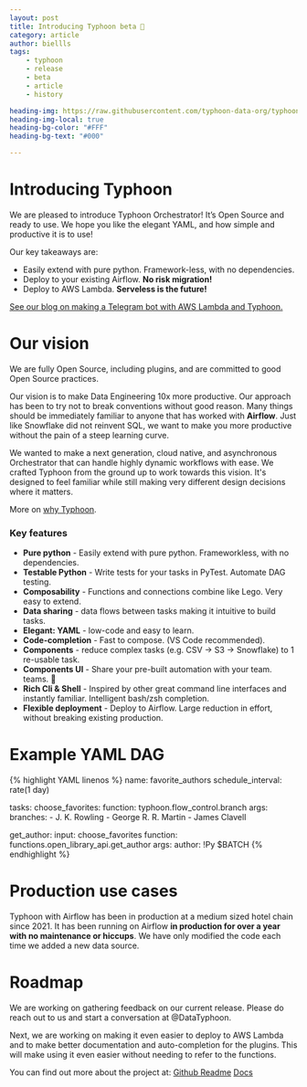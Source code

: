 ```yaml
---
layout: post
title: Introducing Typhoon beta 🎊 
category: article
author: biellls
tags:
    - typhoon
    - release
    - beta
    - article
    - history

heading-img: https://raw.githubusercontent.com/typhoon-data-org/typhoon-orchestrator/main/docs/img/readme_montage.gif
heading-img-local: true
heading-bg-color: "#FFF"
heading-bg-text: "#000"

---
```


# Introducing Typhoon

We are pleased to introduce Typhoon Orchestrator! It’s Open Source and ready to use.  We hope you like the elegant YAML, and how simple and productive it is to use! 

Our key takeaways are:
- Easily extend with pure python. Framework-less, with no dependencies.
- Deploy to your existing Airflow. **No risk migration!**
- Deploy to AWS Lambda. **Serveless is the future!** 

[See our blog on making a Telegram bot with AWS Lambda and Typhoon.](https://typhoon-data-org.github.io/website/serverless-telegram-bot-jokes.html) 

# Our vision 

We are fully Open Source, including plugins, and are committed to good Open Source practices. 

Our vision is to make Data Engineering 10x more productive. Our approach has been to try not to break conventions without good reason. Many things should be immediately familiar to anyone that has worked with **Airflow**. Just like Snowflake did not reinvent SQL, we want to make you more productive without the pain of a steep learning curve. 

We wanted to make a next generation, cloud native, and asynchronous Orchestrator that can handle highly dynamic workflows with ease. We crafted Typhoon from the ground up to work towards this vision. It's designed to feel familiar while still making very different design decisions where it matters.

More on [why Typhoon](https://typhoon-data-org.github.io/website/typhoon-orchestrator-vision.html).

### Key features

- **Pure python** - Easily extend with pure python. Frameworkless, with no dependencies.
- **Testable Python** - Write tests for your tasks in PyTest. Automate DAG testing. 
- **Composability** - Functions and connections combine like Lego. Very easy to extend.
- **Data sharing** - data flows between tasks making it intuitive to build tasks.
- **Elegant: YAML** - low-code and easy to learn.
- **Code-completion** - Fast to compose. (VS Code recommended).
- **Components** - reduce complex tasks (e.g. CSV → S3 → Snowflake) to 1 re-usable task.
- **Components UI** -  Share your pre-built automation with your team. teams. :raised_hands:
- **Rich Cli & Shell** - Inspired by other great command line interfaces and instantly familiar. Intelligent bash/zsh completion.
- **Flexible deployment** - Deploy to Airflow. Large reduction in effort, without breaking existing production.

# Example YAML DAG
    
{% highlight YAML linenos %}
name: favorite_authors
schedule_interval: rate(1 day)

tasks:
  choose_favorites:
    function: typhoon.flow_control.branch
    args:
      branches:
        - J. K. Rowling
        - George R. R. Martin
        - James Clavell

  get_author:
    input: choose_favorites
    function: functions.open_library_api.get_author
    args:
      author: !Py $BATCH
{% endhighlight %}

# Production use cases 

Typhoon with Airflow has been in production at a medium sized hotel chain since 2021. It has been running on Airflow **in production for over a year with no maintenance or hiccups**. We have only modified the code each time we added a new data source.

# Roadmap

We are working on gathering feedback on our current release. Please do reach out to us and start a conversation at @DataTyphoon. 

Next, we are working on making it even easier to deploy to AWS Lambda and to make better documentation and auto-completion for the plugins. This will make using it even easier without needing to refer to the functions. 

You can find out more about the project at: 
[Github Readme](https://github.com/typhoon-data-org/typhoon-orchestrator)
[Docs](https://typhoon-data-org.github.io/typhoon-orchestrator/getting-started/installation/)
